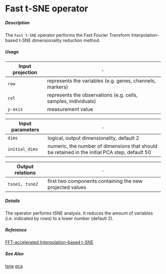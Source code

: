 # Fast t-SNE operator

##### Description

The `Fast t-SNE` operator performs the Fast Fourier Transform Interpolation-based t-SNE dimensionality reduction method.

##### Usage

Input projection|.
---|---
`row`   | represents the variables (e.g. genes, channels, markers)
`col`   | represents the observations (e.g. cells, samples, individuals) 
`y-axis`| measurement value

Input parameters|.
---|---
`dims`   | logical, output dimensionality, default 2
`initial_dims`   | numeric, the number of dimensions that should be retained in the initial PCA step, default 50

Output relations|.
---|---
`tsne1, tsne2`| first two components containing the new projected values

##### Details

The operator performs tSNE analysis. It reduces the amount of variables (i.e. indicated by rows) to a lower number (default 2).

##### Reference

[FFT-accelerated Interpolation-based t-SNE](https://github.com/KlugerLab/FIt-SNE)

##### See Also

[tsne](https://github.com/tercen/tsne_operator)
[pca](https://github.com/tercen/pca_operator)

